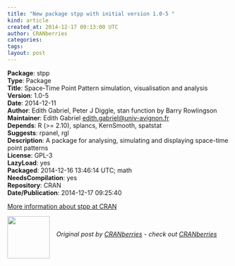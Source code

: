 ```yaml
---
title: "New package stpp with initial version 1.0-5 "
kind: article
created_at: 2014-12-17 09:13:00 UTC
author: CRANberries
categories: 
tags: 
layout: post
---
```

<strong>Package</strong>: stpp<br>
<strong>Type</strong>: Package<br>
<strong>Title</strong>: Space-Time Point Pattern simulation, visualisation and analysis<br>
<strong>Version</strong>: 1.0-5<br>
<strong>Date</strong>: 2014-12-11<br>
<strong>Author</strong>: Edith Gabriel, Peter J Diggle, stan function by Barry Rowlingson<br>
<strong>Maintainer</strong>: Edith Gabriel <edith.gabriel@univ-avignon.fr><br>
<strong>Depends</strong>: R (>= 2.10), splancs, KernSmooth, spatstat<br>
<strong>Suggests</strong>: rpanel, rgl<br>
<strong>Description</strong>: A package for analysing, simulating and displaying space-time point patterns<br>
<strong>License</strong>: GPL-3<br>
<strong>LazyLoad</strong>: yes<br>
<strong>Packaged</strong>: 2014-12-16 13:46:14 UTC; math<br>
<strong>NeedsCompilation</strong>: yes<br>
<strong>Repository</strong>: CRAN<br>
<strong>Date/Publication</strong>: 2014-12-17 09:25:40<br>

<p>
<a href="http://cran.r-project.org/web/packages/stpp/index.html">More information about stpp at CRAN</a><div class="author">
  <img src="" style="width: 96px; height: 96;">
  <span style="position: absolute; padding: 32px 15px;">
    <i>Original post by <a href="http://twitter.com/">CRANberries</a> - check out <a href="http://dirk.eddelbuettel.com/cranberries">CRANberries   </a></i>
  </span>
</div>
